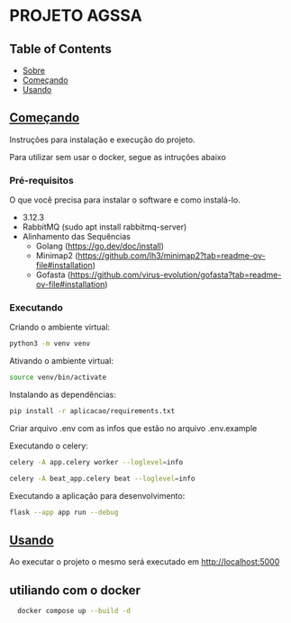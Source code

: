 # PROJETO AGSSA

## Table of Contents

- [Sobre](#sobre)
- [Começando](#começando)
- [Usando](#usando)


## [Começando](começando)

Instruções para instalação e execução do projeto.


Para utilizar sem usar o docker, segue as intruções abaixo
### Pré-requisitos

O que você precisa para instalar o software e como instalá-lo.

- 3.12.3
- RabbitMQ (sudo apt install rabbitmq-server)
- Alinhamento das Sequências
  - Golang (<https://go.dev/doc/install>)
  - Minimap2 (<https://github.com/lh3/minimap2?tab=readme-ov-file#installation>)
  - Gofasta (<https://github.com/virus-evolution/gofasta?tab=readme-ov-file#installation>)

### Executando

Criando o ambiente virtual:

```bash
python3 -m venv venv
```

Ativando o ambiente virtual:

```bash
source venv/bin/activate
```

Instalando as dependências:


```bash
pip install -r aplicacao/requirements.txt
```

Criar arquivo .env com as infos que estão no arquivo .env.example

Executando o celery:

```bash
celery -A app.celery worker --loglevel=info
```

```bash
celery -A beat_app.celery beat --loglevel=info
```
Executando a aplicação para desenvolvimento:

```bash
flask --app app run --debug
```

## [Usando](usando)

Ao executar o projeto o mesmo será executado em <http://localhost:5000>



## utiliando com o docker

```bash
  docker compose up --build -d 
```